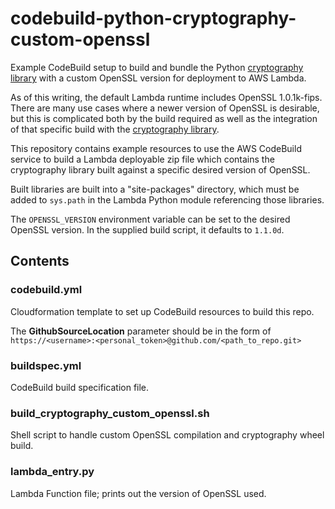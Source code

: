 # codebuild-python-cryptography-custom-openssl
Example CodeBuild setup to build and bundle the Python [cryptography library](
https://cryptography.io/) with a custom
OpenSSL version for deployment to AWS Lambda.

As of this writing, the default Lambda runtime includes OpenSSL 1.0.1k-fips.
There are many use cases where a newer version of OpenSSL is desirable, but this is complicated
both by the build required as well as the integration of that specific build with the [cryptography
library](https://cryptography.io/).

This repository contains example resources to use the AWS CodeBuild service to build a Lambda
deployable zip file which contains the cryptography library built against a specific desired
version of OpenSSL.

Built libraries are built into a "site-packages" directory, which must be added to `sys.path`
in the Lambda Python module referencing those libraries.

The `OPENSSL_VERSION` environment variable can be set to the desired OpenSSL version.  In the supplied
build script, it defaults to `1.1.0d`.

## Contents

### codebuild.yml
Cloudformation template to set up CodeBuild resources to build this repo.

The __GithubSourceLocation__ parameter should be in the form of `https://<username>:<personal_token>@github.com/<path_to_repo.git>`

### buildspec.yml
CodeBuild build specification file.

### build_cryptography_custom_openssl.sh
Shell script to handle custom OpenSSL compilation and cryptography wheel build.

### lambda_entry.py
Lambda Function file; prints out the version of OpenSSL used.